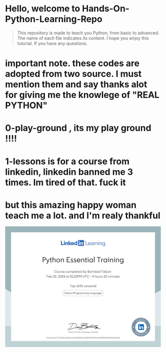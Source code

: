 # Hello, welcome to Hands-On-Python-Learning-Repo


> This repository is made to teach you Python, from basic to advanced. The name of each file indicates its content. I hope you enjoy this tutorial. If you have any questions.

# important note. these codes are adopted from two source. I must mention them and say thanks alot for giving me the knowlege of "REAL PYTHON" 

# 0-play-ground , its my play ground !!!!

# 1-lessons is for a course from linkedin, linkedin banned me 3 times. Im tired of that. fuck it
# but this amazing happy woman teach me a lot. and I'm realy thankful

![alt text](<CertificateOfCompletion_Python Essential Training.jpg>)
